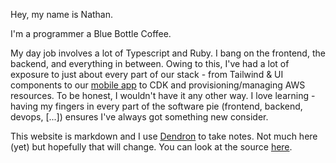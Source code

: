 
Hey, my name is Nathan.

I'm a programmer a Blue Bottle Coffee.

My day job involves a lot of Typescript and Ruby. I bang on the frontend, the backend, and everything in between. Owing to this, I've had a lot of exposure to just about every part of our stack - from Tailwind & UI components to our [mobile app](https://apps.apple.com/us/app/blue-bottle-coffee/id1440573734) to CDK and provisioning/managing AWS resources. To be honest, I wouldn't have it any other way. I love learning - having my fingers in every part of the software pie (frontend, backend, devops, [...]) ensures I've always got something new consider.

This website is markdown and I use [Dendron](https://www.dendron.so/) to take notes. Not much here (yet) but hopefully that will change. You can look at the source [here](https://github.com/helle253/notes).
